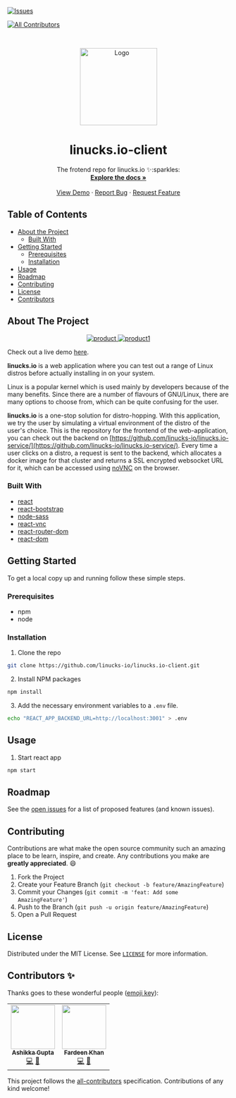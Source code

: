 [![Issues][issues-shield]][issues-url]
<!-- ALL-CONTRIBUTORS-BADGE:START - Do not remove or modify this section -->
[![All Contributors](https://img.shields.io/badge/all_contributors-2-orange.svg?style=flat-square)](#contributors-)
<!-- ALL-CONTRIBUTORS-BADGE:END -->

<!-- PROJECT LOGO -->
<br />
<p align="center">
  <a href="https://github.com/linucks-io/">
    <img src="https://i.ibb.co/41wHGgQ/logo.png" alt="Logo" width="175">
  </a>

  <h1 align="center">linucks.io-client</h1>

  <p align="center">
    The frotend repo for linucks.io ✨:sparkles:
    <br />
    <a href="https://github.com/linucks-io/linucks.io-client/"><strong>Explore the docs »</strong></a>
    <br />
    <br />
    <a href="https://linucks-io.github.io/linucks.io-client/">View Demo</a>
    ·
    <a href="https://github.com/linucks-io/linucks.io-client/issues">Report Bug</a>
    ·
    <a href="https://github.com/linucks-io/linucks.io-client/issues">Request Feature</a>
  </p>
</p>



<!-- TABLE OF CONTENTS -->
## Table of Contents

* [About the Project](#about-the-project)
  * [Built With](#built-with)
* [Getting Started](#getting-started)
  * [Prerequisites](#prerequisites)
  * [Installation](#installation)
* [Usage](#usage)
* [Roadmap](#roadmap)
* [Contributing](#contributing)
* [License](#license)
* [Contributors](#contributors-)



<!-- ABOUT THE PROJECT -->
## About The Project

<p align="center">
  <a href="https://linucks-io.github.io/linucks.io-client">
    <img src="https://i.ibb.co/VQgK4HL/1.png"  alt="product">
    <img src="https://i.ibb.co/JQWpLGG/2.png"  alt="product1">
  </a>
</p>

Check out a live demo [here](https://linucks-io.github.io/linucks.io-client/).


**linucks.io** is a web application where you can test out a range of Linux distros before actually installing in on your system.


Linux is a popular kernel which is used mainly by developers because of the many benefits. Since there are a number of flavours of GNU/Linux, there
are many options to choose from, which can be quite confusing for the user.

**linucks.io** is a one-stop   solution for distro-hopping. With this application, we try the user by simulating a virtual environment of the distro of the user's choice. This is the repository for the frontend of the web-application, you can check out the backend on [https://github.com/linucks-io/linucks.io-service/](https://github.com/linucks-io/linucks.io-service/). Every time a user clicks on a distro, a request is sent to the backend, which allocates a docker image for that cluster and returns a SSL encrypted websocket URL for it, which can be accessed using [noVNC](https://github.com/novnc/noVNC) on the browser.


### Built With

* [react](https://reactjs.org)
* [react-bootstrap](https://react-bootstrap.github.io/)
* [node-sass](https://www.npmjs.com/package/node-sass)
* [react-vnc](https://www.npmjs.com/package/react-vnc)
* [react-router-dom](https://www.npmjs.com/package/react-router-dom)
* [react-dom](https://www.npmjs.com/package/react-dom)

<!-- GETTING STARTED -->
## Getting Started

To get a local copy up and running follow these simple steps.

### Prerequisites

* npm
* node

### Installation
 
1. Clone the repo
```sh
git clone https://github.com/linucks-io/linucks.io-client.git
```
2. Install NPM packages
```sh
npm install
```
3. Add the necessary environment variables to a `.env` file.
```sh
echo "REACT_APP_BACKEND_URL=http://localhost:3001" > .env
```



<!-- USAGE EXAMPLES -->
## Usage

1. Start react app

```sh
npm start
```



<!-- ROADMAP -->
## Roadmap

See the [open issues](https://github.com/linucks-io/linucks.io-client/issues) for a list of proposed features (and known issues).



<!-- CONTRIBUTING -->
## Contributing

Contributions are what make the open source community such an amazing place to be learn, inspire, and create. Any contributions you make are **greatly appreciated**.  :smile:

1. Fork the Project
2. Create your Feature Branch (`git checkout -b feature/AmazingFeature`)
3. Commit your Changes (`git commit -m 'feat: Add some AmazingFeature'`)
4. Push to the Branch (`git push -u origin feature/AmazingFeature`)
5. Open a Pull Request

<!-- LICENSE -->
## License

Distributed under the MIT License. See [`LICENSE`](./LICENSE) for more information.




<!-- MARKDOWN LINKS & IMAGES -->
<!-- https://www.markdownguide.org/basic-syntax/#reference-style-links -->
[issues-shield]: https://img.shields.io/github/issues/linucks-io/linucks.io-client.svg?style=flat-square
[issues-url]: https://github.com/linucks-io/linucks.io-client/issues

## Contributors ✨

Thanks goes to these wonderful people ([emoji key](https://allcontributors.org/docs/en/emoji-key)):

<!-- ALL-CONTRIBUTORS-LIST:START - Do not remove or modify this section -->
<!-- prettier-ignore-start -->
<!-- markdownlint-disable -->
<table>
  <tr>
    <td align="center"><a href="https://github.com/ashikka"><img src="https://avatars.githubusercontent.com/u/58368421?v=4?s=100" width="100px;" alt=""/><br /><sub><b>Ashikka Gupta</b></sub></a><br /><a href="https://github.com/linucks-io/linucks.io-client/commits?author=ashikka" title="Code">💻</a> <a href="https://github.com/linucks-io/linucks.io-client/commits?author=ashikka" title="Documentation">📖</a></td>
    <td align="center"><a href="https://github.com/ffardeen"><img src="https://avatars.githubusercontent.com/u/50586667?v=4?s=100" width="100px;" alt=""/><br /><sub><b>Fardeen Khan</b></sub></a><br /><a href="https://github.com/linucks-io/linucks.io-client/commits?author=ffardeen" title="Code">💻</a> <a href="https://github.com/linucks-io/linucks.io-client/commits?author=ffardeen" title="Documentation">📖</a></td>
  </tr>
</table>

<!-- markdownlint-restore -->
<!-- prettier-ignore-end -->

<!-- ALL-CONTRIBUTORS-LIST:END -->

This project follows the [all-contributors](https://github.com/all-contributors/all-contributors) specification. Contributions of any kind welcome!
